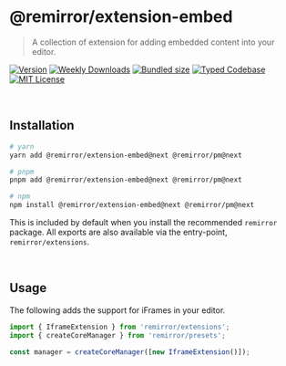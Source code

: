 # @remirror/extension-embed

> A collection of extension for adding embedded content into your editor.

[![Version][version]][npm] [![Weekly Downloads][downloads-badge]][npm] [![Bundled size][size-badge]][size] [![Typed Codebase][typescript]](#) [![MIT License][license]](#)

[version]: https://flat.badgen.net/npm/v/@remirror/extension-embed/next
[npm]: https://npmjs.com/package/@remirror/extension-embed/v/next
[license]: https://flat.badgen.net/badge/license/MIT/purple
[size]: https://bundlephobia.com/result?p=@remirror/extension-embed@next
[size-badge]: https://flat.badgen.net/bundlephobia/minzip/@remirror/extension-embed@next
[typescript]: https://flat.badgen.net/badge/icon/TypeScript?icon=typescript&label
[downloads-badge]: https://badgen.net/npm/dw/@remirror/extension-embed/red?icon=npm

<br />

## Installation

```bash
# yarn
yarn add @remirror/extension-embed@next @remirror/pm@next

# pnpm
pnpm add @remirror/extension-embed@next @remirror/pm@next

# npm
npm install @remirror/extension-embed@next @remirror/pm@next
```

This is included by default when you install the recommended `remirror` package. All exports are also available via the entry-point, `remirror/extensions`.

<br />

## Usage

The following adds the support for iFrames in your editor.

```ts
import { IframeExtension } from 'remirror/extensions';
import { createCoreManager } from 'remirror/presets';

const manager = createCoreManager([new IframeExtension()]);
```
